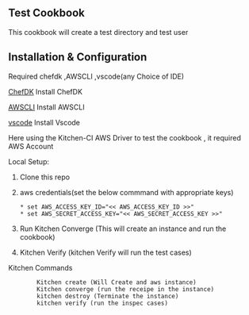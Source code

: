 ## Test Cookbook

This cookbook will create a test directory and test user

## Installation & Configuration

Required chefdk ,AWSCLI ,vscode(any Choice of IDE)

[ChefDK](https://downloads.chef.io/tools/chefdk) Install ChefDK

[AWSCLI](https://docs.aws.amazon.com/cli/latest/userguide/install-cliv2.html) Install AWSCLI

[vscode](https://code.visualstudio.com/download) Install Vscode


Here using the Kitchen-CI AWS Driver to test the cookbook , it required AWS Account

Local Setup:

1. Clone this repo  

2. aws credentials(set the below commmand with appropriate keys)

       * set AWS_ACCESS_KEY_ID="<< AWS_ACCESS_KEY_ID >>"
       * set AWS_SECRET_ACCESS_KEY="<< AWS_SECRET_ACCESS_KEY >>"  
       
3. Run Kitchen Converge (This will create an instance and run the cookbook)

4. Kitchen Verify (kitchen Verify will run the test cases)

Kitchen Commands

            Kitchen create (Will Create and aws instance)
            Kitchen converge (run the receipe in the instance)
            kitchen destroy (Terminate the instance)
            kitchen verify (run the inspec cases)
